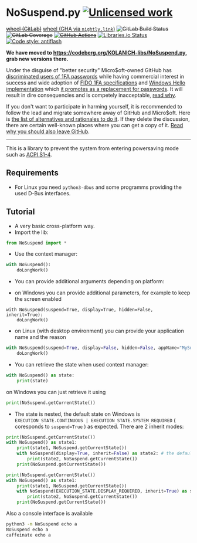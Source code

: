 NoSuspend.py [![Unlicensed work](https://raw.githubusercontent.com/unlicense/unlicense.org/master/static/favicon.png)](https://unlicense.org/)
============
~~[wheel (GitLab)](https://gitlab.com/KOLANICH-libs/NoSuspend.py/-/jobs/artifacts/master/raw/dist/NoSuspend-0.CI-py3-none-any.whl?job=build)~~
[wheel (GHA via `nightly.link`)](https://nightly.link/KOLANICH-libs/NoSuspend.py/workflows/CI/master/NoSuspend-0.CI-py3-none-any.whl)
~~![GitLab Build Status](https://gitlab.com/KOLANICH-libs/NoSuspend.py/badges/master/pipeline.svg)~~
~~![GitLab Coverage](https://gitlab.com/KOLANICH-libs/NoSuspend.py/badges/master/coverage.svg)~~
~~[![GitHub Actions](https://github.com/KOLANICH-libs/NoSuspend.py/workflows/CI/badge.svg)](https://github.com/KOLANICH-libs/NoSuspend.py/actions/)~~
[![Libraries.io Status](https://img.shields.io/librariesio/github/KOLANICH-libs/NoSuspend.py.svg)](https://libraries.io/github/KOLANICH-libs/NoSuspend.py)
[![Code style: antiflash](https://img.shields.io/badge/code%20style-antiflash-FFF.svg)](https://codeberg.org/KOLANICH-tools/antiflash.py)

**We have moved to https://codeberg.org/KOLANICH-libs/NoSuspend.py, grab new versions there.**

Under the disguise of "better security" Micro$oft-owned GitHub has [discriminated users of 1FA passwords](https://github.blog/2023-03-09-raising-the-bar-for-software-security-github-2fa-begins-march-13/) while having commercial interest in success and wide adoption of [FIDO 1FA specifications](https://fidoalliance.org/specifications/download/) and [Windows Hello implementation](https://support.microsoft.com/en-us/windows/passkeys-in-windows-301c8944-5ea2-452b-9886-97e4d2ef4422) which [it promotes as a replacement for passwords](https://github.blog/2023-07-12-introducing-passwordless-authentication-on-github-com/). It will result in dire consequencies and is competely inacceptable, [read why](https://codeberg.org/KOLANICH/Fuck-GuanTEEnomo).

If you don't want to participate in harming yourself, it is recommended to follow the lead and migrate somewhere away of GitHub and Micro$oft. Here is [the list of alternatives and rationales to do it](https://github.com/orgs/community/discussions/49869). If they delete the discussion, there are certain well-known places where you can get a copy of it. [Read why you should also leave GitHub](https://codeberg.org/KOLANICH/Fuck-GuanTEEnomo).

---

This is a library to prevent the system from entering powersaving mode such as [ACPI S1-4](https://en.wikipedia.org/wiki/Advanced_Configuration_and_Power_Interface#Power_states).

Requirements
------------
* For Linux you need `python3-dbus` and some programms providing the used D-Bus interfaces.

Tutorial
--------
* A very basic cross-platform way.
 * Import the lib:
```python
from NoSuspend import *
```
 * Use the context manager:
```python
with NoSuspend():
	doLongWork()
```


* You can provide additional arguments depending on platform:

 * on Windows you can provide additional parameters, for example to keep the screen enabled
```
with NoSuspend(suspend=True, display=True, hidden=False, inherit=True):
	doLongWork()
```

 * on Linux (with desktop environment) you can provide your application name and the reason
```python
with NoSuspend(suspend=True, display=False, hidden=False, appName="MySuperApp", reason="doing long work..."):
	doLongWork()
```

* You can retrieve the state when used context manager:
```python
with NoSuspend() as state:
	print(state)
```
on Windows you can just retrieve it using
```python
print(NoSuspend.getCurrentState())
```


* The state is nested, the default state on Windows is ```EXECUTION_STATE.CONTINUOUS | EXECUTION_STATE.SYSTEM_REQUIRED``` ( coresponds to `suspend=True` ) as expected.
There are 2 inherit modes:
```python
print(NoSuspend.getCurrentState())
with NoSuspend() as state1:
	print(state1, NoSuspend.getCurrentState())
	with NoSuspend(display=True, inherit=False) as state2: # the default one, replaces the state
		print(state2, NoSuspend.getCurrentState())
	print(NoSuspend.getCurrentState())
```

```python
print(NoSuspend.getCurrentState())
with NoSuspend() as state1:
	print(state1, NoSuspend.getCurrentState())
	with NoSuspend(EXECUTION_STATE.DISPLAY_REQUIRED, inherit=True) as state2: # adds flags to the state
		print(state2, NoSuspend.getCurrentState())
	print(NoSuspend.getCurrentState())
```

Also a console interface is available

```bash
python3 -m NoSuspend echo a
NoSuspend echo a
caffeinate echo a
```
